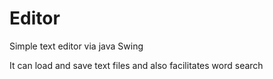 # Editor
Simple text editor via java Swing


It can load and save text files and also facilitates word search
